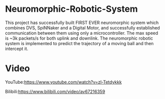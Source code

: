 # Neuromorphic-Robotic-System
This project has successfully built FIRST EVER neuromorphic system which combines DVS, SpiNNaker and a Digital Motor, and successfully established communication between them using only a microcontroller. The max speed is ~3k packets/s for both uplink and downlink. The neuromorphic robotic system is implemented to predict the trajectory of a moving ball and then intercept it. 

# Video
YouTube:https://www.youtube.com/watch?v=zl-Tetdykkk

Bilibili:https://www.bilibili.com/video/av67216359
